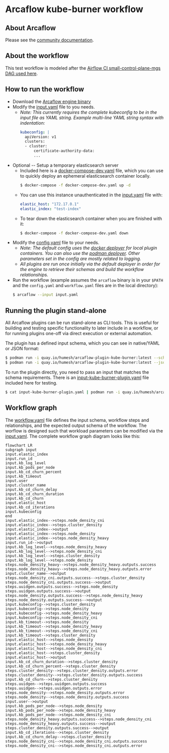 # Arcaflow kube-burner workflow
## About Arcaflow
Please see the [community documentation](https://arcalot.io).

## About the workflow

This test workflow is modeled after the [Airflow CI small-control-plane-mgs DAG used here](https://github.com/cloud-bulldozer/airflow-kubernetes/blob/master/dags/openshift_nightlies/config/benchmarks/small-control-plane-mgs.json).

## How to run the workflow
- Download the [Arcaflow engine binary](https://github.com/arcalot/arcaflow-engine/releases)
- Modify the [input.yaml](input-example.yaml) file to you needs.
  - *Note: This currently requires the complete kubeconfig to be in the input file as YAML string. Example multi-line YAML string syntax with indentation:*
    ```yaml
    kubeconfig: |
      apiVersion: v1
      clusters:
      - cluster:
          certificate-authority-data: 
          ...
    ```
- Optional -- Setup a temporary elasticsearch server
  - Included here is a [docker-compose-dev.yaml](docker-compose-dev.yaml) file, which you can use to quickly deploy an ephemeral elasticsearch container locally.
    ```bash
    $ docker-compose -f docker-compose-dev.yaml up -d
    ```
  - You can use this instance unauthenticated in the [input.yaml](input-example.yaml) file with:
    ```yaml
    elastic_host: "172.17.0.1"
    elastic_index: "test-index"
    ```
  - To tear down the elasticsearch container when you are finished with it:
    ```bash
    $ docker-compose -f docker-compose-dev.yaml down
    ```
- Modify the [config.yaml](config.yaml) file to your needs.
  - *Note: The default config uses the [docker deployer](https://arcalot.io/arcaflow/engine/#docker-deployer) for local plugin containers. You can also use the [podman deployer](https://arcalot.io/arcaflow/engine/#podman-deployer). Other parameters set in the config are mostly related to logging.*
  - *All plugins are run once initially via the default deployer in order for the engine to retrieve their schemas and build the workflow relationships.*
- Run the workflow (example assumes the `arcaflow` binary is in your `$PATH` and the `config.yaml` and `workflow.yaml` files are in the local directory):
  ```bash
  $ arcaflow --input input.yaml
  ```

## Running the plugin stand-alone
All Arcaflow plugins can be run stand-alone as CLI tools. This is useful for building and testing specific functionality to later include in a workflow, or for running plugins one-off via direct execution or external automation.

The plugin has a defined input schema, which you can see in native/YAML or JSON format:
```bash
$ podman run -i quay.io/humesh/arcaflow-plugin-kube-burner:latest --schema
$ podman run -i quay.io/humesh/arcaflow-plugin-kube-burner:latest --json-schema=input
```

To run the plugin directly, you need to pass an input that matches the schema requirements. There is an [input-kube-burner-plugin.yaml](input-kube-burner-plugin.yaml) file included here for testing.
```bash
$ cat input-kube-burner-plugin.yaml | podman run -i quay.io/humesh/arcaflow-plugin-kube-burner:latest --debug -f -
```

## Workflow graph
The [workflow.yaml](workflow.yaml) file defines the input schema, workflow steps and relationships, and the expected output schema of the workflow. The worflow is designed such that workload parameters can be modified via the [input.yaml](input-example.yaml). The complete workflow graph diagram looks like this:
```mermaid
flowchart LR
subgraph input
input.elastic_index
input.run_id
input.kb_log_level
input.kb_pods_per_node
input.kb_cd_churn_percent
input.kb_timeout
input.user
input.cluster_name
input.kb_cd_churn_delay
input.kb_cd_churn_duration
input.kb_cd_churn
input.elastic_host
input.kb_cd_iterations
input.kubeconfig
end
input.elastic_index-->steps.node_density_cni
input.elastic_index-->steps.cluster_density
input.elastic_index-->output
input.elastic_index-->steps.node_density
input.elastic_index-->steps.node_density_heavy
input.run_id-->output
input.kb_log_level-->steps.node_density_heavy
input.kb_log_level-->steps.node_density_cni
input.kb_log_level-->steps.cluster_density
input.kb_log_level-->steps.node_density
steps.node_density_heavy-->steps.node_density_heavy.outputs.success
steps.node_density_heavy-->steps.node_density_heavy.outputs.error
input.cluster_name-->output
steps.node_density_cni.outputs.success-->steps.cluster_density
steps.node_density_cni.outputs.success-->output
steps.uuidgen.outputs.success-->steps.node_density
steps.uuidgen.outputs.success-->output
steps.node_density.outputs.success-->steps.node_density_heavy
steps.node_density.outputs.success-->output
input.kubeconfig-->steps.cluster_density
input.kubeconfig-->steps.node_density
input.kubeconfig-->steps.node_density_heavy
input.kubeconfig-->steps.node_density_cni
input.kb_timeout-->steps.node_density
input.kb_timeout-->steps.node_density_heavy
input.kb_timeout-->steps.node_density_cni
input.kb_timeout-->steps.cluster_density
input.elastic_host-->steps.node_density
input.elastic_host-->steps.node_density_heavy
input.elastic_host-->steps.node_density_cni
input.elastic_host-->steps.cluster_density
input.elastic_host-->output
input.kb_cd_churn_duration-->steps.cluster_density
input.kb_cd_churn_percent-->steps.cluster_density
steps.cluster_density-->steps.cluster_density.outputs.error
steps.cluster_density-->steps.cluster_density.outputs.success
input.kb_cd_churn-->steps.cluster_density
steps.uuidgen-->steps.uuidgen.outputs.success
steps.uuidgen-->steps.uuidgen.outputs.error
steps.node_density-->steps.node_density.outputs.error
steps.node_density-->steps.node_density.outputs.success
input.user-->output
input.kb_pods_per_node-->steps.node_density
input.kb_pods_per_node-->steps.node_density_heavy
input.kb_pods_per_node-->steps.node_density_cni
steps.node_density_heavy.outputs.success-->steps.node_density_cni
steps.node_density_heavy.outputs.success-->output
steps.cluster_density.outputs.success-->output
input.kb_cd_iterations-->steps.cluster_density
input.kb_cd_churn_delay-->steps.cluster_density
steps.node_density_cni-->steps.node_density_cni.outputs.success
steps.node_density_cni-->steps.node_density_cni.outputs.error

```